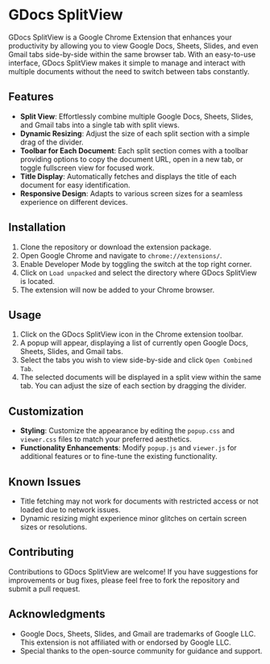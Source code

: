 # GDocs SplitView

GDocs SplitView is a Google Chrome Extension that enhances your productivity by allowing you to view Google Docs, Sheets, Slides, and even Gmail tabs side-by-side within the same browser tab. With an easy-to-use interface, GDocs SplitView makes it simple to manage and interact with multiple documents without the need to switch between tabs constantly.

## Features

- **Split View**: Effortlessly combine multiple Google Docs, Sheets, Slides, and Gmail tabs into a single tab with split views.
- **Dynamic Resizing**: Adjust the size of each split section with a simple drag of the divider.
- **Toolbar for Each Document**: Each split section comes with a toolbar providing options to copy the document URL, open in a new tab, or toggle fullscreen view for focused work.
- **Title Display**: Automatically fetches and displays the title of each document for easy identification.
- **Responsive Design**: Adapts to various screen sizes for a seamless experience on different devices.

## Installation

1. Clone the repository or download the extension package.
2. Open Google Chrome and navigate to `chrome://extensions/`.
3. Enable Developer Mode by toggling the switch at the top right corner.
4. Click on `Load unpacked` and select the directory where GDocs SplitView is located.
5. The extension will now be added to your Chrome browser.

## Usage

1. Click on the GDocs SplitView icon in the Chrome extension toolbar.
2. A popup will appear, displaying a list of currently open Google Docs, Sheets, Slides, and Gmail tabs.
3. Select the tabs you wish to view side-by-side and click `Open Combined Tab`.
4. The selected documents will be displayed in a split view within the same tab. You can adjust the size of each section by dragging the divider.

## Customization

- **Styling**: Customize the appearance by editing the `popup.css` and `viewer.css` files to match your preferred aesthetics.
- **Functionality Enhancements**: Modify `popup.js` and `viewer.js` for additional features or to fine-tune the existing functionality.

## Known Issues

- Title fetching may not work for documents with restricted access or not loaded due to network issues.
- Dynamic resizing might experience minor glitches on certain screen sizes or resolutions.

## Contributing

Contributions to GDocs SplitView are welcome! If you have suggestions for improvements or bug fixes, please feel free to fork the repository and submit a pull request.

## Acknowledgments

- Google Docs, Sheets, Slides, and Gmail are trademarks of Google LLC. This extension is not affiliated with or endorsed by Google LLC.
- Special thanks to the open-source community for guidance and support.
